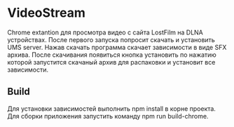 # VideoStream

Chrome extantion для просмотра видео с сайта LostFilm на DLNA устройствах.
После первого запуска попросит скачать и установить UMS server.
Нажав скачать программа скачает зависимости в виде SFX архива.
После скачивания появиться кнопка установить по нажатию которой запустится скачаный архив для распаковки и установит все зависимости.

## Build

Для установки зависимостей выполнить npm install в корне проекта.
Для сборки приложения запустить команду npm run build-chrome.

